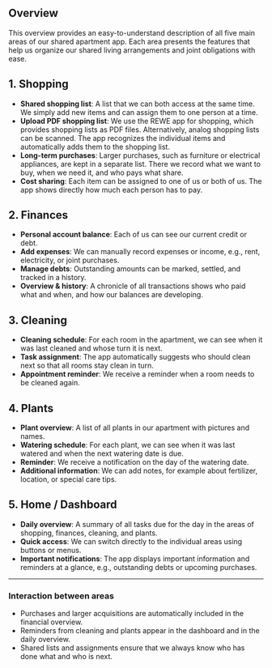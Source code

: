## Overview

This overview provides an easy-to-understand description of all five main areas of our shared apartment app. Each area presents the features that help us organize our shared living arrangements and joint obligations with ease.

## 1. Shopping

* **Shared shopping list**: A list that we can both access at the same time. We simply add new items and can assign them to one person at a time.
* **Upload PDF shopping list**: We use the REWE app for shopping, which provides shopping lists as PDF files. Alternatively, analog shopping lists can be scanned. The app recognizes the individual items and automatically adds them to the shopping list.
* **Long-term purchases**: Larger purchases, such as furniture or electrical appliances, are kept in a separate list. There we record what we want to buy, when we need it, and who pays what share.
* **Cost sharing**: Each item can be assigned to one of us or both of us. The app shows directly how much each person has to pay.

## 2. Finances

* **Personal account balance**: Each of us can see our current credit or debt.
* **Add expenses**: We can manually record expenses or income, e.g., rent, electricity, or joint purchases.
* **Manage debts**: Outstanding amounts can be marked, settled, and tracked in a history.
* **Overview & history**: A chronicle of all transactions shows who paid what and when, and how our balances are developing.

## 3. Cleaning

* **Cleaning schedule**: For each room in the apartment, we can see when it was last cleaned and whose turn it is next.
* **Task assignment**: The app automatically suggests who should clean next so that all rooms stay clean in turn.
* **Appointment reminder**: We receive a reminder when a room needs to be cleaned again.

## 4. Plants

* **Plant overview**: A list of all plants in our apartment with pictures and names.
* **Watering schedule**: For each plant, we can see when it was last watered and when the next watering date is due.
* **Reminder**: We receive a notification on the day of the watering date.
* **Additional information**: We can add notes, for example about fertilizer, location, or special care tips.

## 5. Home / Dashboard

* **Daily overview**: A summary of all tasks due for the day in the areas of shopping, finances, cleaning, and plants.
* **Quick access**: We can switch directly to the individual areas using buttons or menus.
* **Important notifications**: The app displays important information and reminders at a glance, e.g., outstanding debts or upcoming purchases.

---

### Interaction between areas

* Purchases and larger acquisitions are automatically included in the financial overview.
* Reminders from cleaning and plants appear in the dashboard and in the daily overview.
* Shared lists and assignments ensure that we always know who has done what and who is next.